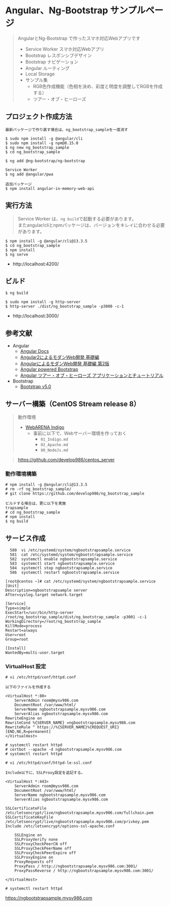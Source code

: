 # Angular、Ng-Bootstrap サンプルページ

> AngularとNg-Bootstrap で作ったスマホ対応Webアプリです
> - Service Worker スマホ対応Webアプリ
> - Bootstrap レスポンシブデザイン
> - Bootstrap ナビゲーション
> - Angular ルーティング
> - Local Storage
> - サンプル集
>   - RGB色作成機能（色相を決め、彩度と明度を調整してRGBを作成する）
>   - ツアー・オブ・ヒーローズ

## プロジェクト作成方法

```
最新パッケージで作り直す場合は、ng_bootstrap_sampleを一度消す

$ sudo npm install -g @angular/cli
$ sudo npm install -g npm@8.15.0
$ ng new ng_bootstrap_sample
$ cd ng_bootstrap_sample

$ ng add @ng-bootstrap/ng-bootstrap

Service Worker
$ ng add @angular/pwa

追加パッケージ
$ npm install angular-in-memory-web-api 
```

## 実行方法

> Service Worker は、`ng build`で起動する必要があります。  
> またangular/cliとnpmパッケージは、バージョンをキレイに合わせる必要があります。

```
$ npm install -g @angular/cli@13.3.5
$ cd ng_bootstrap_sample
$ npm install
$ ng serve
```

- http://localhost:4200/

## ビルド

```
$ ng build

$ sudo npm install -g http-server
$ http-server ./dist/ng_bootstrap_sample -p3000 -c-1
```

- http://localhost:3000/

## 参考文献

- Angular
  - [Angular Docs](https://angular.jp/docs)
  - [Angular2によるモダンWeb開発 基礎編](https://project.nikkeibp.co.jp/bnt/atcl/17/P96530/)
  - [AngularによるモダンWeb開発 基礎編 第2版](https://project.nikkeibp.co.jp/bnt/atcl/19/P54530/)
  - [Angular powered Bootstrap](https://ng-bootstrap.github.io/#/getting-started)
  - [Angular ツアー・オブ・ヒーローズ アプリケーションとチュートリアル](https://angular.jp/tutorial/toh-pt6)
- Bootstrap
  - [Bootstrap v5.0](https://getbootstrap.jp/docs/5.0/getting-started/introduction/)

## サーバー構築（CentOS Stream release 8）

> 動作環境
> - [WebARENA Indigo](https://web.arena.ne.jp/indigo/)
>   - 事前に以下で、Webサーバー環境を作っておく
>     - `01_Indigo.md`
>     - `02_Apache.md`
>     - `80_NodeJs.md`

> https://github.com/develop986/centos_server

### 動作環境構築

```
# npm install -g @angular/cli@13.3.5
# rm -rf ng_bootstrap_sample/
# git clone https://github.com/develop986/ng_bootstrap_sample
```

```
ビルドする場合は、更に以下を実施
trapsample
# cd ng_bootstrap_sample
# npm install
$ ng build
```

## サービス作成

```
  580  vi /etc/systemd/system/ngbootstrapsample.service
  581  cat /etc/systemd/system/ngbootstrapsample.service
  582  systemctl enable ngbootstrapsample.service
  583  systemctl start ngbootstrapsample.service
  584  systemctl stop ngbootstrapsample.service
  586  systemctl restart ngbootstrapsample.service

[root@centos ~]# cat /etc/systemd/system/ngbootstrapsample.service
[Unit]
Description=ngbootstrapsample server
After=syslog.target network.target

[Service]
Type=simple
ExecStart=/usr/bin/http-server /root/ng_bootstrap_sample/dist/ng_bootstrap_sample -p3001 -c-1
WorkingDirectory=/root/ng_bootstrap_sample
KillMode=process
Restart=always
User=root
Group=root

[Install]
WantedBy=multi-user.target
```

### VirtualHost 設定

```
# vi /etc/httpd/conf/httpd.conf

以下のファイルを作成する

<VirtualHost *:80>
    ServerAdmin room@mysv986.com
    DocumentRoot /var/www/html/
    ServerName ngbootstrapsample.mysv986.com
    ServerAlias ngbootstrapsample.mysv986.com
RewriteEngine on
RewriteCond %{SERVER_NAME} =ngbootstrapsample.mysv986.com
RewriteRule ^ https://%{SERVER_NAME}%{REQUEST_URI} [END,NE,R=permanent]
</VirtualHost>
```

```
# systemctl restart httpd
# certbot --apache -d ngbootstrapsample.mysv986.com
# systemctl restart httpd
```

```
# vi /etc/httpd/conf/httpd-le-ssl.conf

Include以下に、SSLProxy設定を追記する。

<VirtualHost *:443>
    ServerAdmin room@mysv986.com
    DocumentRoot /var/www/html/
    ServerName ngbootstrapsample.mysv986.com
    ServerAlias ngbootstrapsample.mysv986.com

SSLCertificateFile /etc/letsencrypt/live/ngbootstrapsample.mysv986.com/fullchain.pem
SSLCertificateKeyFile /etc/letsencrypt/live/ngbootstrapsample.mysv986.com/privkey.pem
Include /etc/letsencrypt/options-ssl-apache.conf

    SSLEngine on
    SSLProxyVerify none
    SSLProxyCheckPeerCN off
    SSLProxyCheckPeerName off
    SSLProxyCheckPeerExpire off
    SSLProxyEngine on
    ProxyRequests off
    ProxyPass / http://ngbootstrapsample.mysv986.com:3001/
    ProxyPassReverse / http://ngbootstrapsample.mysv986.com:3001/
    
</VirtualHost>
```

```
# systemctl restart httpd
```

https://ngbootstrapsample.mysv986.com